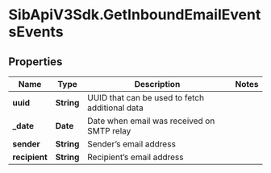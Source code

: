 # SibApiV3Sdk.GetInboundEmailEventsEvents

## Properties
Name | Type | Description | Notes
------------ | ------------- | ------------- | -------------
**uuid** | **String** | UUID that can be used to fetch additional data | 
**_date** | **Date** | Date when email was received on SMTP relay | 
**sender** | **String** | Sender’s email address | 
**recipient** | **String** | Recipient’s email address | 



